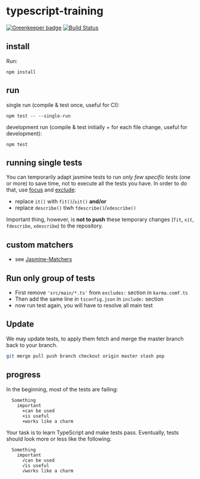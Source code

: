 # typescript-training

[![Greenkeeper badge](https://badges.greenkeeper.io/stephwildcode/typescript-training.svg)](https://greenkeeper.io/)
[![Build Status](https://travis-ci.org/stephwildcode/typescript-training.svg?branch=exercises-step)](https://travis-ci.org/stephwildcode/typescript-training)

## install

Run:

    npm install

## run

single run (compile & test once, useful for CI):

    npm test -- --single-run

development run (compile & test initially + for each file change, useful for development):

    npm test

## running single tests

You can temporarily adapt jasmine tests to run *only few specific tests* (one
or more) to save time, not to execute all the tests you have. In order to do
that, use [focus](http://jasmine.github.io/2.6/focused_specs.html)
and [exclude](https://jasmine.github.io/2.6/introduction.html#section-Disabling_Suites):

 * replace `it()` with `fit()`/`xit()` **and/or**
 * replace `describe()` tiwh `fdescribe()`/`xdescribe()`

Important thing, however, is **not to push** these temporary changes (`fit`,
`xit`, `fdescribe`, `xdescribe`) to the repository.

## custom matchers

 * see [Jasmine-Matchers](https://github.com/JamieMason/Jasmine-Matchers)

## Run only group of tests

* First remove `'src/main/*.ts'` from `excludes:` section in `karma.comf.ts`
* Then add the same line in `tsconfig.json` in `include:` section
* now run test again, you will have to resolve all main test

## Update
We may update tests, to apply them fetch and merge the master branch back to
your branch.

```sh
git merge pull push branch checkout origin master stash pop
```

## progress

In the beginning, most of the tests are failing:

      Something
        important
          ×can be used
          ×is useful
          ×works like a charm

Your task is to learn TypeScript and make tests pass. Eventually, tests should look more or less like the following:

      Something
        important
          √can be used
          √is useful
          √works like a charm
